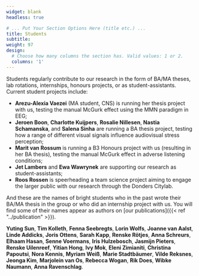 ```yaml
---
widget: blank
headless: true

# ... Put Your Section Options Here (title etc.) ...
title: Students
subtitle: 
weight: 97
design:
  # Choose how many columns the section has. Valid values: 1 or 2.
  columns: '1'
---
```


Students regularly contribute to our research in the form of BA/MA theses, lab rotations, internships, honours projects, or as student-assistants. Current student projects include:

- **Arezu-Alexia Vaezei** (MA student, CNS) is running her thesis project with us, testing the manual McGurk effect using the MMN paradigm in EEG;
- **Jeroen Boon**, **Charlotte Kuijpers**, **Rosalie Nillesen**, **Nastia Schamanska**, and **Salena Sinha** are running a BA thesis project, testing how a range of different visual signals influence audiovisual stress perception;
- **Marit van Rossum** is running a B3 Honours project with us (resulting in her BA thesis), testing the manual McGurk effect in adverse listening conditions;
- **Jet Lambers** and **Ewa Wawrynek** are supporting our research as student-assistants;
- **Roos Rossen** is speerheading a team science project aiming to engage the larger public with our research through the Donders Citylab.

And these are the names of bright students who in the past wrote their BA/MA thesis in the group or who did an internship project with us. You will find some of their names appear as authors on [our publications]({{< ref "../publication" >}}).

**Yuting Sun**, **Tim Kolleth**, **Fenna Seebregts**, **Lorin Wolfs**, **Joanne van Aalst**, **Linde Addicks**, **Joris Ottens**, **Sarah Kapp**, **Renske Rötjes**, **Anna Schreurs**, **Elhaam Hasan**, **Senne Voermans**, **Iris Hulzebosch**, **Jasmijn Pieters**, **Renske Uilenreef**, **Yitian Hong**, **Ivy Mok**, **Eleni Zimianiti**, **Christina Papoutsi**, **Nora Kennis**, **Myriam Weiß**, **Marie Stadtbäumer**, **Vilde Reksnes**, **Jeonga Kim**, **Marjolein van Os**, **Rebecca Wogan**, **Rik Does**, **Wibke Naumann**, **Anna Ravenschlag**.
